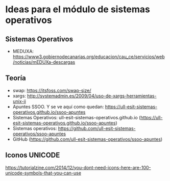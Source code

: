 
# Ideas para el módulo de sistemas operativos

## Sistemas Operativos

* MEDUXA: https://www3.gobiernodecanarias.org/educacion/cau_ce/servicios/web/noticias/mEDUXa-descargas

## Teoría

* swap: https://itsfoss.com/swap-size/
* xargs: http://systemadmin.es/2009/04/uso-de-xargs-herramientas-unix-ii
* Apuntes SSOO. Y se ve aquí como quedan: https://ull-esit-sistemas-operativos.github.io/ssoo-apuntes
* Sistemas Operativos: ull-esit-sistemas-operativos.github.io (https://ull-esit-sistemas-operativos.github.io/ssoo-apuntes)
* Sistemas operativos: https://github.com/ull-esit-sistemas-operativos/ssoo-apuntes
* GitHub (https://github.com/ull-esit-sistemas-operativos/ssoo-apuntes)

## Iconos UNICODE

https://tutorialzine.com/2014/12/you-dont-need-icons-here-are-100-unicode-symbols-that-you-can-use
